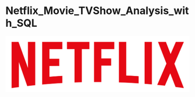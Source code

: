 # Netflix_Movie_TVShow_Analysis_with_SQL

![Netflix Logo](https://github.com/croissantsandboba/Netflix_Movie-TVShow_Analysis_with_SQL/blob/main/logo.png)
